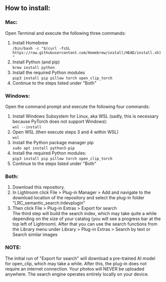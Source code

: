 ## How to install:
### Mac:
Open Terminal and execute the following three commands:
1. Install Homebrew \
`/bin/bash -c "$(curl -fsSL https://raw.githubusercontent.com/Homebrew/install/HEAD/install.sh)"`
2. Install Python (and pip) \
`brew install python`
3. Install the required Python modules\
`pip3 install pip pillow torch open_clip_torch`
4. Continue to the steps listed under "Both"


### Windows:
Open the command prompt and execute the following four commands:
1. Install Windows  Subsystem for Linux, aka WSL (sadly, this is necessary because PyTorch does not support Windows):\
`wsl --install`
2. Open WSL (then execute steps 3 and 4 within WSL)\
`wsl`
3. Install the Python package manager pip\
`sudo apt install python3-pip`
4. Install the required Python modules:\
`pip3 install pip pillow torch open_clip_torch`
5. Continue to the steps listed under "Both"



### Both:
1. Download this repository.
2. In Lightroom click File > Plug-in Manager > Add and navigate to the download location of the repository and select the plug-in folder  "LRC_semantic_search.lrdevplugin"
3. Then click File > Plug-in Extras > Export for search\
The third step will build the search index, which may take quite a while depending on the size of your catalog (you will see a progress bar at the top left of Lightroom). After that you can use the search functions from the Library menu under Library > Plug-in Extras > Search by text or Search similar images


### NOTE: 
The initial run of "Export for search" will download a pre-trained AI model for open_clip, which may take a while. After this, the plug-in does not require an internet connection. Your photos will NEVER be uploaded anywhere. The search engine operates entirely locally on your device.
